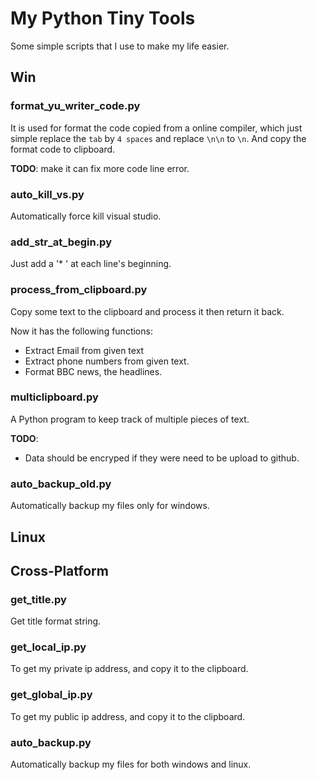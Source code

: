 # My Python Tiny Tools

Some simple scripts that I use to make my life easier.

## Win

### format_yu_writer_code.py

It is used for format the code copied from a online compiler, which just simple replace the `tab` by `4 spaces` and replace `\n\n` to `\n`. And copy the format code to clipboard.

**TODO**:
make it can fix more code line error.

### auto_kill_vs.py

Automatically force kill visual studio.

### add_str_at_begin.py

Just add a '\* ' at each line's beginning.

### process_from_clipboard.py

Copy some text to the clipboard and process it then return it back.

Now it has the following functions:

- Extract Email from given text
- Extract phone numbers from given text.
- Format BBC news, the headlines.

### multiclipboard.py

A Python program to keep track of multiple pieces of text.

**TODO**:

- Data should be encryped if they were need to be upload to github.

### auto_backup_old.py

Automatically backup my files only for windows.

## Linux

## Cross-Platform

### get_title.py

Get title format string.

### get_local_ip.py

To get my private ip address, and copy it to the clipboard.

### get_global_ip.py

To get my public ip address, and copy it to the clipboard.

### auto_backup.py

Automatically backup my files for both windows and linux.
